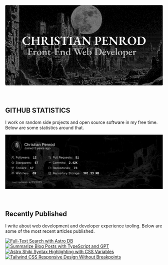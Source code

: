 
<picture>
  <source media="(prefers-color-scheme: dark)" srcset="assets/banner.dark.png?v=ee451455-edf3-4611-8b92-547ef23c45a4" width="843px" />
  <source media="(prefers-color-scheme: light)" srcset="assets/banner.light.png?v=ee451455-edf3-4611-8b92-547ef23c45a4" width="843px" />
  <img src="assets/banner.dark.png?v=ee451455-edf3-4611-8b92-547ef23c45a4" alt="Banner" width="843px" />
</picture>
<br />
<br />
<br />
<h2>GITHUB STATISTICS</h2>
<p>I work on random side projects and open source software in my free time. Below are some statistics around that.</p>
<picture>
  <source media="(prefers-color-scheme: dark)" srcset="assets/statistics.dark.png?v=ee451455-edf3-4611-8b92-547ef23c45a4" width="843px" />
  <source media="(prefers-color-scheme: light)" srcset="assets/statistics.light.png?v=ee451455-edf3-4611-8b92-547ef23c45a4" width="843px" />
  <img src="assets/statistics.dark.png?v=ee451455-edf3-4611-8b92-547ef23c45a4" alt="Github Statistics" width="843px" />
</picture>
<br />
<br />
<br />
<h2>Recently Published</h2>
<p>I write about web development and developer experience tooling. Below are some of the most recent articles published.</p>
<a href="https://christianpenrod.com/blog/full-text-search-with-astro-db"><img src="https://christianpenrod.com/blog/full-text-search-with-astro-db.png?v=ee451455-edf3-4611-8b92-547ef23c45a4" alt="Full-Text Search with Astro DB" width="421px" /></a>
<a href="https://christianpenrod.com/blog/summarize-blog-posts-with-typescript-and-gpt"><img src="https://christianpenrod.com/blog/summarize-blog-posts-with-typescript-and-gpt.png?v=ee451455-edf3-4611-8b92-547ef23c45a4" alt="Summarize Blog Posts with TypeScript and GPT" width="421px" /></a>
<a href="https://christianpenrod.com/blog/astro-shiki-syntax-highlighting-with-css-variables"><img src="https://christianpenrod.com/blog/astro-shiki-syntax-highlighting-with-css-variables.png?v=ee451455-edf3-4611-8b92-547ef23c45a4" alt="Astro Shiki Syntax Highlighting with CSS Variables" width="421px" /></a>
<a href="https://christianpenrod.com/blog/tailwindcss-responsive-design-without-breakpoints"><img src="https://christianpenrod.com/blog/tailwindcss-responsive-design-without-breakpoints.png?v=ee451455-edf3-4611-8b92-547ef23c45a4" alt="Tailwind CSS Responsive Design Without Breakpoints" width="421px" /></a>
